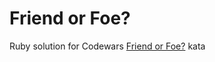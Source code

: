 # Friend or Foe?
Ruby solution for Codewars [Friend or Foe?](https://www.codewars.com/kata/55b42574ff091733d900002f) kata
